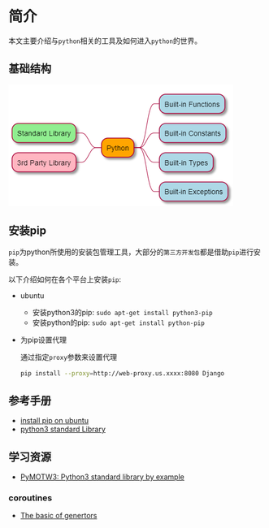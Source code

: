 # 简介

本文主要介绍与`python`相关的工具及如何进入`python`的世界。

## 基础结构

![PythonOverview](./asset/pythonOverview.PNG)

## 安装pip

`pip`为python所使用的安装包管理工具，大部分的`第三方开发包`都是借助`pip`进行安装。

以下介绍如何在各个平台上安装`pip`:

* ubuntu
    * 安装python3的pip: `sudo apt-get install python3-pip`
    * 安装python的pip: `sudo apt-get install python-pip`
    
* 为pip设置代理

   通过指定`proxy`参数来设置代理
   ```sh
   pip install --proxy=http://web-proxy.us.xxxx:8080 Django
   ```

## 参考手册

* [install pip on ubuntu](https://linuxize.com/post/how-to-install-pip-on-ubuntu-18.04/)
* [python3 standard Library](https://pymotw.com/3/index.html)

## 学习资源

* [PyMOTW3: Python3 standard library by example](https://pymotw.com/3/index.html)

### coroutines

* [The basic of genertors](https://realpython.com/introduction-to-python-generators/)
